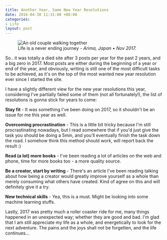 ```yaml
---
title: Another Year, Same New Year Resolutions
date: 2016-04-30 11:31:00 +08:00
categories:
- Life
layout: post
---
```


<figure>
  <img alt="An old couple walking together"
    src="https://s3-ap-southeast-1.amazonaws.com/life-inspect/arima_couple.jpg"
    class="content" />
  <figcaption>Life is a never ending journey <i>- Arima, Japan • Nov 2017.</i></figcaption>
</figure>

So.. it was totally a died site after 3 posts per year for the past 2 years, and a big zero in 2017. Most posts are either during the beginning of a year or end of the year, and obviously, writing is still one of the most difficult tasks to be achieved, as it's on the top of the most wanted new year resolution ever since I started the site.

I have a slightly different view for the new year resolutions this year, considering I've partially failed some of them (not all fortunately!), the list of resolutions is gonna stick for years to come:

**Stay fit**
\- It was something I've been doing on 2017, so it shouldn't be an issue for me this year as well.

**Overcoming procrastination**
\- This is a little bit tricky because I'm still procrastinating nowadays, but I read somewhere that if you'd just give the task you should be
doing a 5min, and you'll eventually finish the task down the road. I somehow think this method should work, will report back the result :)

**Read (a lot) more books**
\- I've been reading a lot of articles on the web and phone, time for more books too - a more quality source.

**Be a creator, start by writing**
\- There's an article I've been reading talking about how being a creator would greatly improve yourself as a whole than merely consuming what
others have created. Kind of agree on this and will definitely give it a try.

**New technical skills**
\- Yea, this is a must. Might be looking into some machine learning stuffs.

Lastly, 2017 was pretty much a roller coaster ride for me, many things happened in an unexpected way; whether they are good and bad. I'm glad that I am still appreciate my life as a whole, and energetically to look for the next adventure. The pains and the joys shall not be forgetten, and the life continues...
